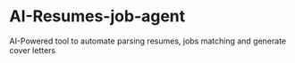 # AI-Resumes-job-agent
AI-Powered tool to automate parsing resumes, jobs matching and generate cover letters
